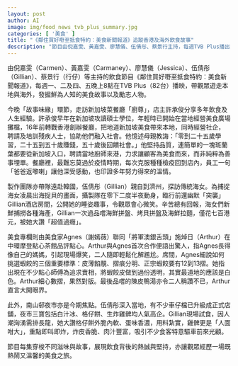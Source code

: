 ```yaml
---
layout: post
author: AI
image: img/food_news_tvb_plus_summary.jpg
categories: [ '美食' ]
title: "《鄰住買好嘢至抵食特約︰美食新聞報道》追蹤香港及海外飲食故事"
description: "節目由倪嘉雯、黃嘉雯、廖慧儀、伍倩彤、蔡景行主持，每週TVB Plus播出，深入本地與海外，發掘鮮為人知的美食和動人故事。本集聚焦新加坡餐廳「廚尊」主理人許承俊的人生與經營哲學，攝製隊遠赴濟州探訪海女夜捕，並有美食家謝嫣薇、施焯日細評點心，南山邨夜市人氣美食亦成亮點。節目彰顯飲食熱情與人情味，帶來熱鬧溫馨的美食探索。"
---
```

由倪嘉雯（Carmen）、黃嘉雯（Carmaney）、廖慧儀（Jessica）、伍倩彤（Gillian）、蔡景行（行仔）等主持的飲食節目《鄰住買好嘢至抵食特約︰美食新聞報道》，每週一、二及四、五晚上8點在TVB Plus（82台）播映，帶觀眾遊走本地與海外，發掘鮮為人知的美食故事以及勵志人物。

今晚「故事味緣」環節，走訪新加坡菜餐廳「廚尊」，店主許承俊分享多年飲食及人生經驗。許承俊早年在新加坡攻讀碩士學位，年輕時已開始在當地經營美食廣場攤檔，16年前轉戰香港創辦餐廳，把地道新加坡美食帶來本地，同時經營社企，聘請及培訓殘疾人士，協助他們融入社會。他憶述母親教誨：「零到二十五歲學習，二十五到五十歲賺錢，五十歲後回饋社會。」他堅持品質，連簡單的一塊斑蘭葉都要從新加坡入口，聘請當地廚師來港，力求讓顧客為美食而來，而非純粹為善事埋單。餐廳裡，最難忘莫過於疫情時期，每次克服種種檢疫回到店內，員工一句「爸爸返嚟喇」讓他深受感動，也印證多年努力得來的溫情。

製作團隊亦帶隊遠赴韓國，伍倩彤（Gillian）親自到濟州，探訪傳統海女。為捕捉海女凌晨出海捉貝的畫面，攝製隊在零下二度半夜動身，臨行前還幽默「突襲」Gillian酒店房間，公開她的睡姿趣事，令觀眾會心微笑。辛苦總有回報，海女們新鮮捕撈各種海產，Gillian一次過品嚐海鮮拼盤、烤貝拼盤及海鮮拉麵，僅花七百港元，被她大讚「超值過癮」。

美食專欄則由美食家Agnes（謝嫣薇）聯同「將軍澳銀舌頭」施焯日（Arthur）在中環摩登點心茶館品評點心。Arthur與Agnes首次合作便語出驚人，指Agnes長得像自己的媽媽，引起現場爆笑，二人隨即輕鬆化解尷尬。席間，Agnes細說如何挑選蝦餃的三個重要標準：皮薄餡靚、摺痕分明、正宗蝦餃要有12到13摺。她指出現在不少點心師傅為追求賣相，將蝦餃皮做到過份透明，其實最道地的應該是白色。Arthur細心數摺，果然對版。最後品嚐的陳皮鴨湯亦令二人稱讚不已，Arthur直言大開眼界。

此外，南山邨夜市亦是今期焦點。伍倩彤深入當地，有不少車仔檔已升級成正式店舖，夜市三寶包括白汁冰、格仔餅、生炸雞髀均人氣高企。Gillian現場試食，因人潮洶湧需排長龍，她大讚格仔餅外脆內軟、蛋味香濃，用料紮實，雞髀更是「人面咁大」，重點即叫即炸，炸皮香脆、肉汁豐富，吸引不少食客特意驅車前來光顧。

節目每集穿梭不同滋味與故事，展現飲食背後的熱誠與堅持，亦讓觀眾經歷一場既熱鬧又溫馨的美食之旅。